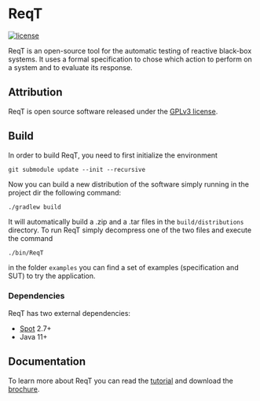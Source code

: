 # ReqT

[![license](https://img.shields.io/badge/license-GPLv3-blue.svg)](LICENSE.md)

ReqT is an open-source tool for the automatic testing of reactive black-box systems. 
It uses a formal specification to chose which action to perform on a system and to
evaluate its response.

## Attribution

ReqT is open source software released under the [GPLv3 license](LICENSE.md).



## Build

In order to build ReqT, you need to first initialize the environment

    git submodule update --init --recursive

Now you can build a new distribution of the software simply running in the project dir the following command:
   
    ./gradlew build
      
It will automatically build a .zip and a .tar files in the `build/distributions` directory.
To run ReqT simply decompress one of the two files and execute the command
   
    ./bin/ReqT
    
in the folder `examples` you can find a set of examples (specification and SUT) to try the application.

### Dependencies

ReqT has two external dependencies:
- [Spot](https://spot.lrde.epita.fr/) 2.7+
- Java 11+


## Documentation
To learn more about ReqT you can read the [tutorial](docs/TUTORIAL.md) and download the [brochure](docs/brochure.pdf).
